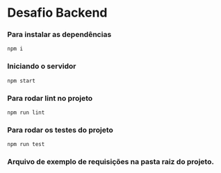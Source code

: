 # Desafio Backend

### Para instalar as dependências
```
npm i
```

### Iniciando o servidor
```
npm start
```  

### Para rodar lint no projeto
```
npm run lint    
```  

### Para rodar os testes do projeto
```
npm run test
```

### Arquivo de exemplo de requisições na pasta raiz do projeto.